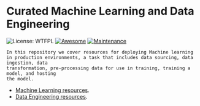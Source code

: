 # Curated Machine Learning and Data Engineering

![License: WTFPL](https://img.shields.io/badge/License-WTFPL-brightgreen.svg) [![Awesome](https://cdn.rawgit.com/sindresorhus/awesome/d7305f38d29fed78fa85652e3a63e154dd8e8829/media/badge.svg)](https://github.com/bt3gl/Awesome_Entrepreneur) [![Maintenance](https://img.shields.io/badge/Maintained%3F-yes-green.svg)](https://GitHub.com/Naereen/StrapDown.js/graphs/commit-activity) 

```
In this repository we cover resources for deploying Machine learning
in production environments, a task that includes data sourcing, data ingestion, data 
transformation, pre-processing data for use in training, training a model, and hosting 
the model. 
```

* [Machine Learning resources](https://github.com/bt3gl/Curated_ETL_and_ML_Pipelines/tree/master/machine_learning_examples).
* [Data Engineering resources](https://github.com/bt3gl/Curated_ETL_and_ML_Pipelines/blob/master/data_engineering.md).


